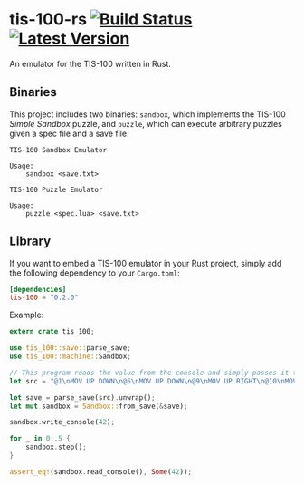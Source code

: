# tis-100-rs [![Build Status](https://travis-ci.org/rcolinray/tis-100-rs.svg?branch=master)](https://travis-ci.org/rcolinray/tis-100-rs) [![Latest Version](https://img.shields.io/crates/v/tis-100.svg)](https://crates.io/crates/tis-100)

An emulator for the TIS-100 written in Rust.

## Binaries

This project includes two binaries: `sandbox`, which implements the TIS-100 *Simple Sandbox* puzzle,
and `puzzle`, which can execute arbitrary puzzles given a spec file and a save file.

```
TIS-100 Sandbox Emulator

Usage:
    sandbox <save.txt>
```

```
TIS-100 Puzzle Emulator

Usage:
    puzzle <spec.lua> <save.txt>
```

## Library

If you want to embed a TIS-100 emulator in your Rust project, simply add the following dependency to your `Cargo.toml`:

```toml
[dependencies]
tis-100 = "0.2.0"
```

Example:

```rust
extern crate tis_100;

use tis_100::save::parse_save;
use tis_100::machine::Sandbox;

// This program reads the value from the console and simply passes it to the console output.
let src = "@1\nMOV UP DOWN\n@5\nMOV UP DOWN\n@9\nMOV UP RIGHT\n@10\nMOV LEFT DOWN\n";

let save = parse_save(src).unwrap();
let mut sandbox = Sandbox::from_save(&save);

sandbox.write_console(42);

for _ in 0..5 {
    sandbox.step();
}

assert_eq!(sandbox.read_console(), Some(42));
```
